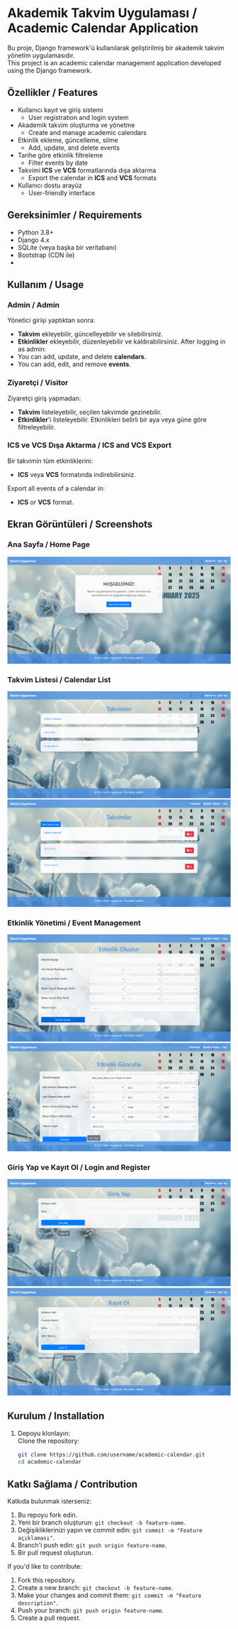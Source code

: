 # Akademik Takvim Uygulaması / Academic Calendar Application

Bu proje, Django framework'ü kullanılarak geliştirilmiş bir akademik takvim yönetim uygulamasıdır.  
This project is an academic calendar management application developed using the Django framework.

## Özellikler / Features

- Kullanıcı kayıt ve giriş sistemi  
  - User registration and login system  
- Akademik takvim oluşturma ve yönetme  
  - Create and manage academic calendars  
- Etkinlik ekleme, güncelleme, silme  
  - Add, update, and delete events  
- Tarihe göre etkinlik filtreleme  
  - Filter events by date  
- Takvimi **ICS** ve **VCS** formatlarında dışa aktarma  
  - Export the calendar in **ICS** and **VCS** formats  
- Kullanıcı dostu arayüz  
  - User-friendly interface  

## Gereksinimler / Requirements

- Python 3.8+  
- Django 4.x  
- SQLite (veya başka bir veritabanı)  
- Bootstrap (CDN ile)
- 
## Kullanım / Usage

### Admin / Admin   
Yönetici girişi yaptıktan sonra:  
- **Takvim** ekleyebilir, güncelleyebilir ve silebilirsiniz.  
- **Etkinlikler** ekleyebilir, düzenleyebilir ve kaldırabilirsiniz.
After logging in as admin:  
- You can add, update, and delete **calendars**.  
- You can add, edit, and remove **events**.

### Ziyaretçi / Visitor   
Ziyaretçi giriş yapmadan:  
- **Takvim** listeleyebilir, seçilen takvimde gezinebilir.  
- **Etkinlikler**'i listeleyebilir. Etkinlikleri belirli bir aya veya güne göre filtreleyebilir. 

### ICS ve VCS Dışa Aktarma / ICS and VCS Export  
Bir takvimin tüm etkinliklerini:  
- **ICS** veya **VCS** formatında indirebilirsiniz.  

Export all events of a calendar in:  
- **ICS** or **VCS** format.  

## Ekran Görüntüleri / Screenshots  

### Ana Sayfa / Home Page  
![Ana Sayfa](https://github.com/yusufitmis/django_academic_calendar/blob/main/images/visitor_home.PNG)  
 

### Takvim Listesi / Calendar List  
![Ziyaretçi Takvim Listesi / Visitor Calendar List](https://github.com/yusufitmis/django_academic_calendar/blob/main/images/visitor_calendars.PNG)  
![Admin Takvim Listesi / Admin Calendar List](https://github.com/yusufitmis/django_academic_calendar/blob/main/images/admin_calendars.PNG)  

### Etkinlik Yönetimi / Event Management  
![Add Event](https://github.com/yusufitmis/django_academic_calendar/blob/main/images/admin_add_events.PNG)  
![Update Event](https://github.com/yusufitmis/django_academic_calendar/blob/main/images/admin_update_events.PNG)  

### Giriş Yap ve Kayıt Ol / Login and Register  
![Add Event](https://github.com/yusufitmis/django_academic_calendar/blob/main/images/login.PNG)  
![Update Event](https://github.com/yusufitmis/django_academic_calendar/blob/main/images/register.PNG) 

## Kurulum / Installation

1. Depoyu klonlayın:  
   Clone the repository:  
   ```bash
   git clone https://github.com/username/academic-calendar.git
   cd academic-calendar
   
## Katkı Sağlama / Contribution  

Katkıda bulunmak isterseniz:  
1. Bu repoyu fork edin.  
2. Yeni bir branch oluşturun: `git checkout -b feature-name`.  
3. Değişikliklerinizi yapın ve commit edin: `git commit -m "Feature açıklaması"`.  
4. Branch'i push edin: `git push origin feature-name`.  
5. Bir pull request oluşturun.  

If you'd like to contribute:  
1. Fork this repository.  
2. Create a new branch: `git checkout -b feature-name`.  
3. Make your changes and commit them: `git commit -m "Feature description"`.  
4. Push your branch: `git push origin feature-name`.  
5. Create a pull request.  
